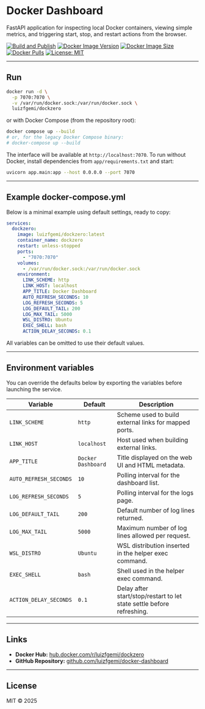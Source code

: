 # Docker Dashboard

FastAPI application for inspecting local Docker containers, viewing simple metrics, and triggering start, stop, and restart actions from the browser.

[![Build and Publish](https://github.com/luizfgemi/dockzero/actions/workflows/docker-publish.yml/badge.svg)](https://github.com/luizfgemi/dockzero/actions/workflows/docker-publish.yml)
[![Docker Image Version](https://img.shields.io/docker/v/luizfgemi/dockzero/latest?logo=docker)](https://hub.docker.com/r/luizfgemi/dockzero)
[![Docker Image Size](https://img.shields.io/docker/image-size/luizfgemi/dockzero/latest?logo=docker)](https://hub.docker.com/r/luizfgemi/dockzero)
[![Docker Pulls](https://img.shields.io/docker/pulls/luizfgemi/dockzero?logo=docker)](https://hub.docker.com/r/luizfgemi/dockzero)
[![License: MIT](https://img.shields.io/badge/License-MIT-blue.svg)](LICENSE)

---

## Run

```bash
docker run -d \
  -p 7070:7070 \
  -v /var/run/docker.sock:/var/run/docker.sock \
  luizfgemi/dockzero
```

or with Docker Compose (from the repository root):

```bash
docker compose up --build
# or, for the legacy Docker Compose binary:
# docker-compose up --build
```

The interface will be available at `http://localhost:7070`.
To run without Docker, install dependencies from `app/requirements.txt` and start:

```bash
uvicorn app.main:app --host 0.0.0.0 --port 7070
```

---

## Example docker-compose.yml

Below is a minimal example using default settings, ready to copy:

```yaml
services:
  dockzero:
    image: luizfgemi/dockzero:latest
    container_name: dockzero
    restart: unless-stopped
    ports:
      - "7070:7070"
    volumes:
      - /var/run/docker.sock:/var/run/docker.sock
    environment:
      LINK_SCHEME: http
      LINK_HOST: localhost
      APP_TITLE: Docker Dashboard
      AUTO_REFRESH_SECONDS: 10
      LOG_REFRESH_SECONDS: 5
      LOG_DEFAULT_TAIL: 200
      LOG_MAX_TAIL: 5000
      WSL_DISTRO: Ubuntu
      EXEC_SHELL: bash
      ACTION_DELAY_SECONDS: 0.1
```

All variables can be omitted to use their default values.

---

## Environment variables

You can override the defaults below by exporting the variables before launching the service.

| Variable               | Default            | Description                                                           |
| ---------------------- | ------------------ | --------------------------------------------------------------------- |
| `LINK_SCHEME`          | `http`             | Scheme used to build external links for mapped ports.                 |
| `LINK_HOST`            | `localhost`        | Host used when building external links.                               |
| `APP_TITLE`            | `Docker Dashboard` | Title displayed on the web UI and HTML metadata.                      |
| `AUTO_REFRESH_SECONDS` | `10`               | Polling interval for the dashboard list.                              |
| `LOG_REFRESH_SECONDS`  | `5`                | Polling interval for the logs page.                                   |
| `LOG_DEFAULT_TAIL`     | `200`              | Default number of log lines returned.                                 |
| `LOG_MAX_TAIL`         | `5000`             | Maximum number of log lines allowed per request.                      |
| `WSL_DISTRO`           | `Ubuntu`           | WSL distribution inserted in the helper exec command.                 |
| `EXEC_SHELL`           | `bash`             | Shell used in the helper exec command.                                |
| `ACTION_DELAY_SECONDS` | `0.1`              | Delay after start/stop/restart to let state settle before refreshing. |

---

## Links

* **Docker Hub:** [hub.docker.com/r/luizfgemi/dockzero](https://hub.docker.com/r/luizfgemi/dockzero)
* **GitHub Repository:** [github.com/luizfgemi/docker-dashboard](https://github.com/luizfgemi/dockzero)

---

## License

MIT © 2025
